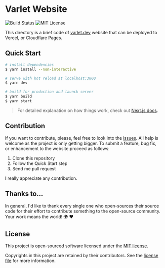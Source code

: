 # Varlet Website

[![Build Status][build-badge]][build-url]
[![MIT License][license-badge]][license-badge]

This directory is a brief code of [varlet.dev](https://varlet.dev) website 
that can be deployed to Vercel, or Cloudflare Pages.

## Quick Start

```bash
# install dependencies
$ yarn install --non-interactive

# serve with hot reload at localhost:3000
$ yarn dev

# build for production and launch server
$ yarn build
$ yarn start
```

> For detailed explanation on how things work, check out [Next.js docs](https://nextjs.org).

## Contribution

If you want to contribute, please, feel free to look into the 
[issues](https://github.com/riipandi/varlet/issues). All help 
is welcome as the project is only getting bigger. To submit a 
feature, bug fix, or enhancement to the website proceed as follows:

1. Clone this repository
2. Follow the Quick Start step
3. Send me pull request

I really appreciate any contribution.

## Thanks to...

In general, I'd like to thank every single one who open-sources their
source code for their effort to contribute something to the open-source
community. Your work means the world! 🌍 ❤️

## License

This project is open-sourced software licensed under the [MIT license](https://aris.mit-license.org).

Copyrights in this project are retained by their contributors.
See the [license file](./license.txt) for more information.

[build-url]: https://travis-ci.org/riipandi/varlet-website
[build-badge]: https://api.travis-ci.org/riipandi/varlet-website.svg?branch=master
[license-badge]: https://img.shields.io/github/license/riipandi/next-tailwind-starter?style=flat-square
